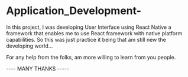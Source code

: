 # Application_Development-

In this project, I was developing User Interface using React Native a framework that enables me to use React framework with native platform capabilities.
So this was just practice it being that am still new the developing world...

For any help from the folks, am more willing to learn from you people.

---- MANY THANKS -----
